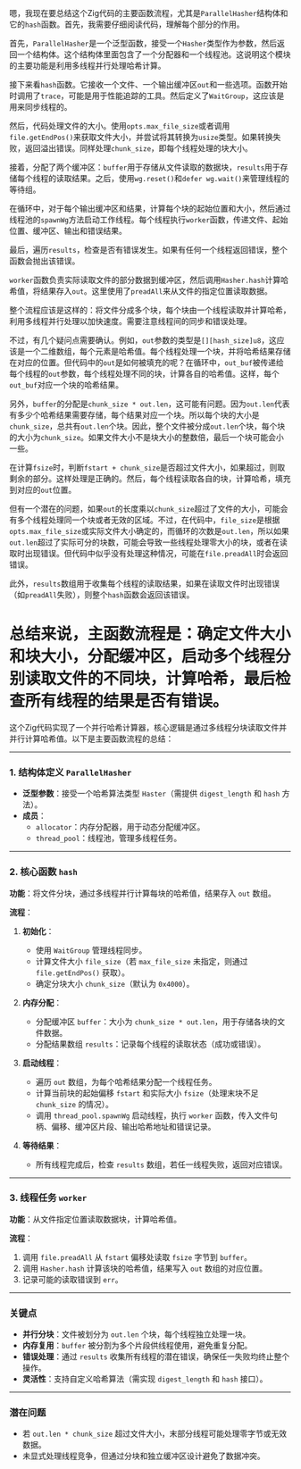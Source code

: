 嗯，我现在要总结这个Zig代码的主要函数流程，尤其是`ParallelHasher`结构体和它的`hash`函数。首先，我需要仔细阅读代码，理解每个部分的作用。

首先，`ParallelHasher`是一个泛型函数，接受一个`Hasher`类型作为参数，然后返回一个结构体。这个结构体里面包含了一个分配器和一个线程池。这说明这个模块的主要功能是利用多线程并行处理哈希计算。

接下来看`hash`函数。它接收一个文件、一个输出缓冲区`out`和一些选项。函数开始时调用了`trace`，可能是用于性能追踪的工具。然后定义了`WaitGroup`，这应该是用来同步线程的。

然后，代码处理文件的大小。使用`opts.max_file_size`或者调用`file.getEndPos()`来获取文件大小，并尝试将其转换为`usize`类型。如果转换失败，返回溢出错误。同样处理`chunk_size`，即每个线程处理的块大小。

接着，分配了两个缓冲区：`buffer`用于存储从文件读取的数据块，`results`用于存储每个线程的读取结果。之后，使用`wg.reset()`和`defer wg.wait()`来管理线程的等待组。

在循环中，对于每个输出缓冲区和结果，计算每个块的起始位置和大小，然后通过线程池的`spawnWg`方法启动工作线程。每个线程执行`worker`函数，传递文件、起始位置、缓冲区、输出和错误结果。

最后，遍历`results`，检查是否有错误发生。如果有任何一个线程返回错误，整个函数会抛出该错误。

`worker`函数负责实际读取文件的部分数据到缓冲区，然后调用`Hasher.hash`计算哈希值，将结果存入`out`。这里使用了`preadAll`来从文件的指定位置读取数据。

整个流程应该是这样的：将文件分成多个块，每个块由一个线程读取并计算哈希，利用多线程并行处理以加快速度。需要注意线程间的同步和错误处理。

不过，有几个疑问点需要确认。例如，`out`参数的类型是`[][hash_size]u8`，这应该是一个二维数组，每个元素是哈希值。每个线程处理一个块，并将哈希结果存储在对应的位置。但代码中的`out`是如何被填充的呢？在循环中，`out_buf`被传递给每个线程的`out`参数，每个线程处理不同的块，计算各自的哈希值。这样，每个`out_buf`对应一个块的哈希结果。

另外，`buffer`的分配是`chunk_size * out.len`，这可能有问题。因为`out.len`代表有多少个哈希结果需要存储，每个结果对应一个块。所以每个块的大小是`chunk_size`，总共有`out.len`个块。因此，整个文件被分成`out.len`个块，每个块的大小为`chunk_size`。如果文件大小不是块大小的整数倍，最后一个块可能会小一些。

在计算`fsize`时，判断`fstart + chunk_size`是否超过文件大小，如果超过，则取剩余的部分。这样处理是正确的。然后，每个线程读取各自的块，计算哈希，填充到对应的`out`位置。

但有一个潜在的问题，如果`out`的长度乘以`chunk_size`超过了文件的大小，可能会有多个线程处理同一个块或者无效的区域。不过，在代码中，`file_size`是根据`opts.max_file_size`或实际文件大小确定的，而循环的次数是`out.len`，所以如果`out.len`超过了实际可分的块数，可能会导致一些线程处理零大小的块，或者在读取时出现错误。但代码中似乎没有处理这种情况，可能在`file.preadAll`时会返回错误。

此外，`results`数组用于收集每个线程的读取结果，如果在读取文件时出现错误（如`preadAll`失败），则整个`hash`函数会返回该错误。

总结来说，主函数流程是：确定文件大小和块大小，分配缓冲区，启动多个线程分别读取文件的不同块，计算哈希，最后检查所有线程的结果是否有错误。
================================================
这个Zig代码实现了一个并行哈希计算器，核心逻辑是通过多线程分块读取文件并并行计算哈希值。以下是主要函数流程的总结：

---

### **1. 结构体定义 `ParallelHasher`**
- **泛型参数**：接受一个哈希算法类型 `Haster`（需提供 `digest_length` 和 `hash` 方法）。
- **成员**：
  - `allocator`：内存分配器，用于动态分配缓冲区。
  - `thread_pool`：线程池，管理多线程任务。

---

### **2. 核心函数 `hash`**
**功能**：将文件分块，通过多线程并行计算每块的哈希值，结果存入 `out` 数组。

**流程**：
1. **初始化**：
   - 使用 `WaitGroup` 管理线程同步。
   - 计算文件大小 `file_size`（若 `max_file_size` 未指定，则通过 `file.getEndPos()` 获取）。
   - 确定分块大小 `chunk_size`（默认为 `0x4000`）。

2. **内存分配**：
   - 分配缓冲区 `buffer`：大小为 `chunk_size * out.len`，用于存储各块的文件数据。
   - 分配结果数组 `results`：记录每个线程的读取状态（成功或错误）。

3. **启动线程**：
   - 遍历 `out` 数组，为每个哈希结果分配一个线程任务。
   - 计算当前块的起始偏移 `fstart` 和实际大小 `fsize`（处理末块不足 `chunk_size` 的情况）。
   - 调用 `thread_pool.spawnWg` 启动线程，执行 `worker` 函数，传入文件句柄、偏移、缓冲区片段、输出哈希地址和错误记录。

4. **等待结果**：
   - 所有线程完成后，检查 `results` 数组，若任一线程失败，返回对应错误。

---

### **3. 线程任务 `worker`**
**功能**：从文件指定位置读取数据块，计算哈希值。

**流程**：
1. 调用 `file.preadAll` 从 `fstart` 偏移处读取 `fsize` 字节到 `buffer`。
2. 调用 `Hasher.hash` 计算该块的哈希值，结果写入 `out` 数组的对应位置。
3. 记录可能的读取错误到 `err`。

---

### **关键点**
- **并行分块**：文件被划分为 `out.len` 个块，每个线程独立处理一块。
- **内存复用**：`buffer` 被分割为多个片段供线程使用，避免重复分配。
- **错误处理**：通过 `results` 收集所有线程的潜在错误，确保任一失败均终止整个操作。
- **灵活性**：支持自定义哈希算法（需实现 `digest_length` 和 `hash` 接口）。

---

### **潜在问题**
- 若 `out.len * chunk_size` 超过文件大小，末部分线程可能处理零字节或无效数据。
- 未显式处理线程竞争，但通过分块和独立缓冲区设计避免了数据冲突。